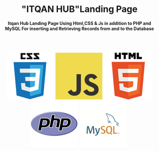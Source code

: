 <h1 align="center">"ITQAN HUB"Landing Page </h1>
<h4 align="center">Itqan Hub Landing Page Using Html,CSS & Js in addition to PHP and MySQL For inserting and Retrieving Records from and to the Database</h4>
<br><br><br>
<div align="center">
 <img width=150px src="https://raw.githubusercontent.com/github/explore/80688e429a7d4ef2fca1e82350fe8e3517d3494d/topics/css/css.png">&nbsp;
<img width=150px src="https://raw.githubusercontent.com/github/explore/80688e429a7d4ef2fca1e82350fe8e3517d3494d/topics/javascript/javascript.png">&nbsp;
<img width=150px src="https://raw.githubusercontent.com/github/explore/80688e429a7d4ef2fca1e82350fe8e3517d3494d/topics/html/html.png">&nbsp;
<img width=150px src="https://raw.githubusercontent.com/github/explore/80688e429a7d4ef2fca1e82350fe8e3517d3494d/topics/php/php.png">&nbsp;
 <img width=150px src="https://raw.githubusercontent.com/github/explore/80688e429a7d4ef2fca1e82350fe8e3517d3494d/topics/mysql/mysql.png">&nbsp;
</div>
